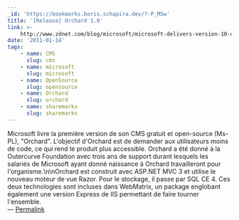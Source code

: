 ```yaml
---
_id: 'https://bookmarks.boris.schapira.dev/?-P_M5w'
title: '[Release] Orchard 1.0'
link: >-
    http://www.zdnet.com/blog/microsoft/microsoft-delivers-version-10-of-its-open-source-cms-platform/8430
date: '2011-01-14'
tags:
    - name: CMS
      slug: cms
    - name: microsoft
      slug: microsoft
    - name: OpenSource
      slug: opensource
    - name: Orchard
      slug: orchard
    - name: sharemarks
      slug: sharemarks
---
```


Microsoft livre la première version de son CMS gratuit et open-source (Ms-PL),
&quot;Orchard&quot;. L'objectif d'Orchard est de demander aux utilisateurs moins
de code, ce qui rend le produit plus accessible. Orchard a été donné à la
Outercurve Foundation avec trois ans de support durant lesquels les salariés de
Microsoft ayant donné naissance à Orchard travailleront pour
l'organisme.\n\nOrchard est construit avec ASP.NET MVC 3 et utilise le nouveau
moteur de vue Razor. Pour le stockage, il passe par SQL CE 4. Ces deux
technologies sont incluses dans WebMatrix, un package englobant également une
version Express de IIS permettant de faire tourner l'ensemble. <br>&#8212;
<a href="https://bookmarks.boris.schapira.dev/?-P_M5w" title="Permalink">Permalink</a>

